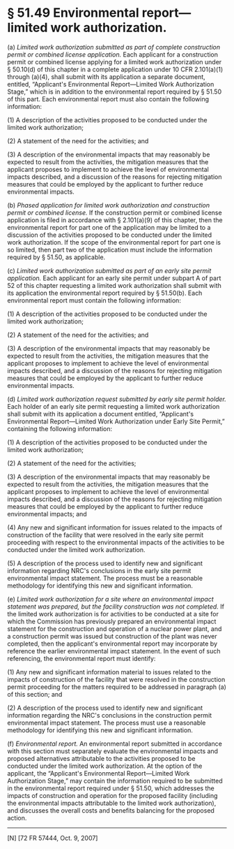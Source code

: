 # § 51.49   Environmental report—limited work authorization.

(a) *Limited work authorization submitted as part of complete construction permit or combined license application.* Each applicant for a construction permit or combined license applying for a limited work authorization under § 50.10(d) of this chapter in a complete application under 10 CFR 2.101(a)(1) through (a)(4), shall submit with its application a separate document, entitled, “Applicant's Environmental Report—Limited Work Authorization Stage,” which is in addition to the environmental report required by § 51.50 of this part. Each environmental report must also contain the following information:


(1) A description of the activities proposed to be conducted under the limited work authorization;


(2) A statement of the need for the activities; and


(3) A description of the environmental impacts that may reasonably be expected to result from the activities, the mitigation measures that the applicant proposes to implement to achieve the level of environmental impacts described, and a discussion of the reasons for rejecting mitigation measures that could be employed by the applicant to further reduce environmental impacts.


(b) *Phased application for limited work authorization and construction permit or combined license.* If the construction permit or combined license application is filed in accordance with § 2.101(a)(9) of this chapter, then the environmental report for part one of the application may be limited to a discussion of the activities proposed to be conducted under the limited work authorization. If the scope of the environmental report for part one is so limited, then part two of the application must include the information required by § 51.50, as applicable.


(c) *Limited work authorization submitted as part of an early site permit application.* Each applicant for an early site permit under subpart A of part 52 of this chapter requesting a limited work authorization shall submit with its application the environmental report required by § 51.50(b). Each environmental report must contain the following information:


(1) A description of the activities proposed to be conducted under the limited work authorization;


(2) A statement of the need for the activities; and


(3) A description of the environmental impacts that may reasonably be expected to result from the activities, the mitigation measures that the applicant proposes to implement to achieve the level of environmental impacts described, and a discussion of the reasons for rejecting mitigation measures that could be employed by the applicant to further reduce environmental impacts.


(d) *Limited work authorization request submitted by early site permit holder.* Each holder of an early site permit requesting a limited work authorization shall submit with its application a document entitled, “Applicant's Environmental Report—Limited Work Authorization under Early Site Permit,” containing the following information:


(1) A description of the activities proposed to be conducted under the limited work authorization;


(2) A statement of the need for the activities;


(3) A description of the environmental impacts that may reasonably be expected to result from the activities, the mitigation measures that the applicant proposes to implement to achieve the level of environmental impacts described, and a discussion of the reasons for rejecting mitigation measures that could be employed by the applicant to further reduce environmental impacts; and


(4) Any new and significant information for issues related to the impacts of construction of the facility that were resolved in the early site permit proceeding with respect to the environmental impacts of the activities to be conducted under the limited work authorization.


(5) A description of the process used to identify new and significant information regarding NRC's conclusions in the early site permit environmental impact statement. The process must be a reasonable methodology for identifying this new and significant information.


(e) *Limited work authorization for a site where an environmental impact statement was prepared, but the facility construction was not completed.* If the limited work authorization is for activities to be conducted at a site for which the Commission has previously prepared an environmental impact statement for the construction and operation of a nuclear power plant, and a construction permit was issued but construction of the plant was never completed, then the applicant's environmental report may incorporate by reference the earlier environmental impact statement. In the event of such referencing, the environmental report must identify:


(1) Any new and significant information material to issues related to the impacts of construction of the facility that were resolved in the construction permit proceeding for the matters required to be addressed in paragraph (a) of this section; and


(2) A description of the process used to identify new and significant information regarding the NRC's conclusions in the construction permit environmental impact statement. The process must use a reasonable methodology for identifying this new and significant information.


(f) *Environmental report.* An environmental report submitted in accordance with this section must separately evaluate the environmental impacts and proposed alternatives attributable to the activities proposed to be conducted under the limited work authorization. At the option of the applicant, the “Applicant's Environmental Report—Limited Work Authorization Stage,” may contain the information required to be submitted in the environmental report required under § 51.50, which addresses the impacts of construction and operation for the proposed facility (including the environmental impacts attributable to the limited work authorization), and discusses the overall costs and benefits balancing for the proposed action.



---

[N] [72 FR 57444, Oct. 9, 2007]




